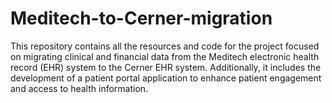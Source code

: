 # Meditech-to-Cerner-migration
This repository contains all the resources and code for the project focused on migrating clinical and financial data from the Meditech electronic health record (EHR) system to the Cerner EHR system. Additionally, it includes the development of a patient portal application to enhance patient engagement and access to health information.

